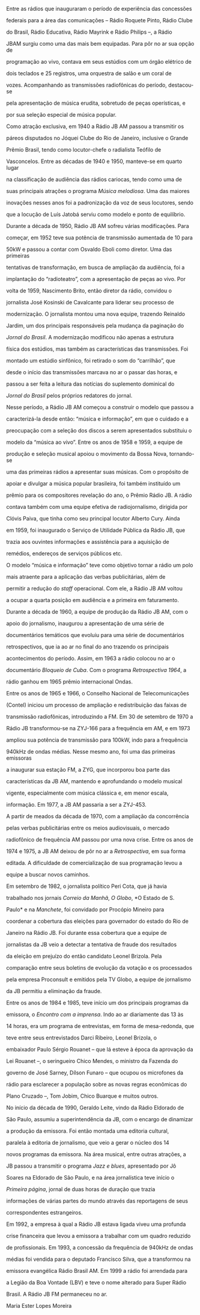 

Entre as rádios que inauguraram o período de experiência das concessões

federais para a área das comunicações – Rádio Roquete Pinto, Rádio Clube

do Brasil, Rádio Educativa, Rádio Mayrink e Rádio Philips –, a Rádio

JBAM surgiu como uma das mais bem equipadas. Para pôr no ar sua opção de

programação ao vivo, contava em seus estúdios com um órgão elétrico de

dois teclados e 25 registros, uma orquestra de salão e um coral de

vozes. Acompanhando as transmissões radiofônicas do período, destacou-se

pela apresentação de música erudita, sobretudo de peças operísticas, e

por sua seleção especial de música popular.



Como atração exclusiva, em 1940 a Rádio JB AM passou a transmitir os

páreos disputados no Jóquei Clube do Rio de Janeiro, inclusive o Grande

Prêmio Brasil, tendo como locutor-chefe o radialista Teófilo de

Vasconcelos. Entre as décadas de 1940 e 1950, manteve-se em quarto lugar

na classificação de audiência das rádios cariocas, tendo como uma de

suas principais atrações o programa *Música melodiosa*. Uma das maiores

inovações nesses anos foi a padronização da voz de seus locutores, sendo

que a locução de Luís Jatobá serviu como modelo e ponto de equilíbrio.



Durante a década de 1950, Rádio JB AM sofreu várias modificações. Para

começar, em 1952 teve sua potência de transmissão aumentada de 10 para

50kW e passou a contar com Osvaldo Eboli como diretor. Uma das primeiras

tentativas de transformação, em busca de ampliação da audiência, foi a

implantação do “radioteatro”, com a apresentação de peças ao vivo. Por

volta de 1959, Nascimento Brito, então diretor da rádio, convidou o

jornalista José Kosinski de Cavalcante para liderar seu processo de

modernização. O jornalista montou uma nova equipe, trazendo Reinaldo

Jardim, um dos principais responsáveis pela mudança da paginação do

*Jornal do Brasil*. A modernização modificou não apenas a estrutura

física dos estúdios, mas também as características das transmissões. Foi

montado um estúdio sinfônico, foi retirado o som do “carrilhão”, que

desde o início das transmissões marcava no ar o passar das horas, e

passou a ser feita a leitura das notícias do suplemento dominical do

*Jornal do Brasil* pelos próprios redatores do jornal.



Nesse período, a Rádio JB AM começou a construir o modelo que passou a

caracterizá-la desde então: “música e informação”, em que o cuidado e a

preocupação com a seleção dos discos a serem apresentados substituiu o

modelo da “música ao vivo”. Entre os anos de 1958 e 1959, a equipe de

produção e seleção musical apoiou o movimento da Bossa Nova, tornando-se

uma das primeiras rádios a apresentar suas músicas. Com o propósito de

apoiar e divulgar a música popular brasileira, foi também instituído um

prêmio para os compositores revelação do ano, o Prêmio Rádio JB. A rádio

contava também com uma equipe efetiva de radiojornalismo, dirigida por

Clóvis Paiva, que tinha como seu principal locutor Alberto Cury. Ainda

em 1959, foi inaugurado o Serviço de Utilidade Pública da Rádio JB, que

trazia aos ouvintes informações e assistência para a aquisição de

remédios, endereços de serviços públicos etc.



O modelo “música e informação” teve como objetivo tornar a rádio um polo

mais atraente para a aplicação das verbas publicitárias, além de

permitir a redução do *staff* operacional. Com ele, a Rádio JB AM voltou

a ocupar a quarta posição em audiência e a primeira em faturamento.



Durante a década de 1960, a equipe de produção da Rádio JB AM, com o

apoio do jornalismo, inaugurou a apresentação de uma série de

documentários temáticos que evoluiu para uma série de documentários

retrospectivos, que ia ao ar no final do ano trazendo os principais

acontecimentos do período. Assim, em 1963 a rádio colocou no ar o

documentário *Bloqueio de Cuba*. Com o programa *Retrospectiva 1964*, a

rádio ganhou em 1965 prêmio internacional Ondas.



Entre os anos de 1965 e 1966, o Conselho Nacional de Telecomunicações

(Contel) iniciou um processo de ampliação e redistribuição das faixas de

transmissão radiofônicas, introduzindo a FM. Em 30 de setembro de 1970 a

Rádio JB transformou-se na ZYJ-166 para a frequência em AM, e em 1973

ampliou sua potência de transmissão para 100kW, indo para a frequência

940kHz de ondas médias. Nesse mesmo ano, foi uma das primeiras emissoras

a inaugurar sua estação FM, a ZYG, que incorporou boa parte das

características da JB AM, mantendo e aprofundando o modelo musical

vigente, especialmente com música clássica e, em menor escala,

informação. Em 1977, a JB AM passaria a ser a ZYJ-453.



A partir de meados da década de 1970, com a ampliação da concorrência

pelas verbas publicitárias entre os meios audiovisuais, o mercado

radiofônico de frequência AM passou por uma nova crise. Entre os anos de

1974 e 1975, a JB AM deixou de pôr no ar a *Retrospectiva*, em sua forma

editada. A dificuldade de comercialização de sua programação levou a

equipe a buscar novos caminhos.



Em setembro de 1982, o jornalista político Peri Cota, que já havia

trabalhado nos jornais *Correio da Manhã*, *O Globo*, *O Estado de S.

Paulo* e na *Manchete*, foi convidado por Procópio Mineiro para

coordenar a cobertura das eleições para governador do estado do Rio de

Janeiro na Rádio JB. Foi durante essa cobertura que a equipe de

jornalistas da JB veio a detectar a tentativa de fraude dos resultados

da eleição em prejuízo do então candidato Leonel Brizola. Pela

comparação entre seus boletins de evolução da votação e os processados

pela empresa Proconsult e emitidos pela TV Globo, a equipe de jornalismo

da JB permitiu a eliminação da fraude.



Entre os anos de 1984 e 1985, teve início um dos principais programas da

emissora, o *Encontro com a imprensa*. Indo ao ar diariamente das 13 às

14 horas, era um programa de entrevistas, em forma de mesa-redonda, que

teve entre seus entrevistados Darci Ribeiro, Leonel Brizola, o

embaixador Paulo Sérgio Rouanet – que lá esteve à época da aprovação da

Lei Rouanet –, o seringueiro Chico Mendes, o ministro da Fazenda do

governo de José Sarney, Dílson Funaro – que ocupou os microfones da

rádio para esclarecer a população sobre as novas regras econômicas do

Plano Cruzado –, Tom Jobim, Chico Buarque e muitos outros.



No início da década de 1990, Geraldo Leite, vindo da Rádio Eldorado de

São Paulo, assumiu a superintendência da JB, com o encargo de dinamizar

a produção da emissora. Foi então montada uma editoria cultural,

paralela à editoria de jornalismo, que veio a gerar o núcleo dos 14

novos programas da emissora. Na área musical, entre outras atrações, a

JB passou a transmitir o programa *Jazz e blues*, apresentado por Jô

Soares na Eldorado de São Paulo, e na área jornalística teve início o

*Primeira página*, jornal de duas horas de duração que trazia

informações de várias partes do mundo através das reportagens de seus

correspondentes estrangeiros.



Em 1992, a empresa à qual a Rádio JB estava ligada viveu uma profunda

crise financeira que levou a emissora a trabalhar com um quadro reduzido

de profissionais. Em 1993, a concessão da frequência de 940kHz de ondas

médias foi vendida para o deputado Francisco Silva, que a transformou na

emissora evangélica Rádio Brasil AM. Em 1999 a rádio foi arrendada para

a Legião da Boa Vontade (LBV) e teve o nome alterado para Super Rádio

Brasil. A Rádio JB FM permaneceu no ar.



Maria Ester Lopes Moreira



